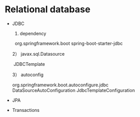
# Relational database
- JDBC
  1) dependency

  ​      <dependency>
  ​		<groupId>org.springframework.boot</groupId>
  ​		<artifactId>spring-boot-starter-jdbc</artifactId>
  ​	</dependency>

  2） javax.sql.Datasource

  ​     JDBCTemplate

  3） autoconfig

     org.springframework.boot.autoconfigure.jdbc
     DataSourceAutoConfiguration
     JdbcTemplateConfiguration

- JPA

- Transactions
